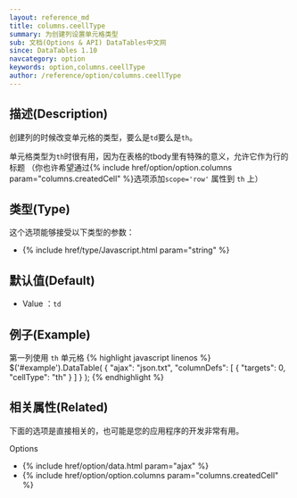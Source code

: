 ```yaml
---
layout: reference_md
title: columns.ceellType
summary: 为创建列设置单元格类型
sub: 文档(Options & API) DataTables中文网
since: DataTables 1.10
navcategory: option
keywords: option,columns.ceellType
author: /reference/option/columns.ceellType
---
```


## 描述(Description)
创建列的时候改变单元格的类型，要么是`td`要么是`th`。

单元格类型为`th`时很有用，因为在表格的tbody里有特殊的意义，允许它作为行的标题
（你也许希望通过{% include href/option/option.columns param="columns.createdCell" %}选项添加`scope='row'` 属性到 `th` 上）

## 类型(Type)
这个选项能够接受以下类型的参数：

- {% include href/type/Javascript.html param="string" %}

## 默认值(Default)
- Value ：`td`
 
## 例子(Example)
第一列使用 `th` 单元格
{% highlight javascript linenos %}
$('#example').DataTable( {
    "ajax": "json.txt",
     "columnDefs": [ {
       "targets": 0,
       "cellType": "th"
     } ]
 } );
{% endhighlight %}

## 相关属性(Related)
下面的选项是直接相关的，也可能是您的应用程序的开发非常有用。

Options

- {% include href/option/data.html param="ajax" %}
- {% include href/option/option.columns param="columns.createdCell" %}
